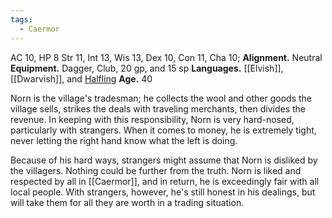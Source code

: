 ```yaml
---
tags:
  - Caermor
---
```

AC 10, HP 8
Str 11, Int 13, Wis 13, Dex 10, Con 11, Cha 10; 
**Alignment.** Neutral
**Equipment.** Dagger, Club, 20 gp, and 15 sp
**Languages.** [[Elvish]], [[Dwarvish]], and [Halfling](Halfling.md)
**Age.** 40  

Norn is the village's tradesman; he collects the wool and other goods the village sells, strikes the deals with traveling merchants, then divides the revenue. In keeping with this responsibility, Norn is very hard-nosed, particularly with strangers. When it comes to money, he is extremely tight, never letting the right hand know what the left is doing.

Because of his hard ways, strangers might assume that Norn is disliked by the villagers. Nothing could be further from the truth. Norn is liked and respected by all in [[Caermor]], and in return, he is exceedingly fair with all local people. With strangers, however, he's still honest in his dealings, but will take them for all they are worth in a trading situation.
